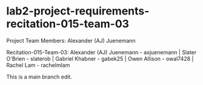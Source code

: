 # lab2-project-requirements-recitation-015-team-03

Project Team Members:
Alexander (AJ) Juenemann 

Recitation-015-Team-03:
Alexander (AJ) Juenemann - axjuenemann |
Slater O'Brien - slaterob |
Gabriel Khabner - gabek25 |
Owen Allison - owal7428 |
Rachel Lam - rachelmlam

This is a main branch edit.
